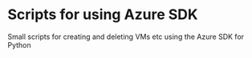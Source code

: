Scripts for using Azure SDK
===

Small scripts for creating and deleting VMs etc using the Azure SDK for Python